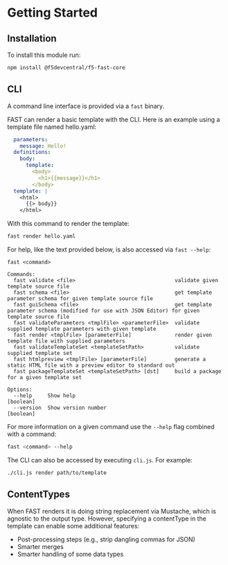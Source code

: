 # Getting Started

## Installation

To install this module run:

```bash
npm install @f5devcentral/f5-fast-core
```

## CLI

A command line interface is provided via a `fast` binary.

FAST can render a basic template with the CLI. Here is an example using a template file named hello.yaml:
```yaml
  parameters:
    message: Hello!
  definitions:
    body:
      template:
        <body>
          <h1>{{message}}</h1>
        </body>
  template: |
    <html>
      {{> body}}
    </html>
```

With this command to render the template:
```bash
fast render hello.yaml
```

For help, like the text provided below, is also accessed via `fast --help`:


```
fast <command>

Commands:
  fast validate <file>                                validate given template source file
  fast schema <file>                                  get template parameter schema for given template source file
  fast guiSchema <file>                               get template parameter schema (modified for use with JSON Editor) for given template source file
  fast validateParameters <tmplFile> <parameterFile>  validate supplied template parameters with given template
  fast render <tmplFile> [parameterFile]              render given template file with supplied parameters
  fast validateTemplateSet <templateSetPath>          validate supplied template set
  fast htmlpreview <tmplFile> [parameterFile]         generate a static HTML file with a preview editor to standard out
  fast packageTemplateSet <templateSetPath> [dst]     build a package for a given template set

Options:
  --help     Show help                                                                                         [boolean]
  --version  Show version number                                                                               [boolean]
```

For more information on a given command use the `--help` flag combined with a command:

```bash
fast <command> --help
```

The CLI can also be accessed by executing `cli.js`.
For example:

```bash
./cli.js render path/to/template
```

## ContentTypes

When FAST renders it is doing string replacement via Mustache, which is agnostic to the output type. However, specifying a contentType in the template can enable some additional features:

* Post-processing steps (e.g., strip dangling commas for JSON)
* Smarter merges
* Smarter handling of some data types
